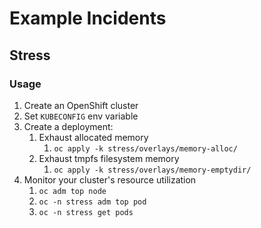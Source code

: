 # Example Incidents

## Stress

### Usage

1. Create an OpenShift cluster
2. Set `KUBECONFIG` env variable
3. Create a deployment:
   1. Exhaust allocated memory
      1. `oc apply -k stress/overlays/memory-alloc/`
   2. Exhaust tmpfs filesystem memory
      1. `oc apply -k stress/overlays/memory-emptydir/`
4. Monitor your cluster's resource utilization
   1. `oc adm top node`
   2. `oc -n stress adm top pod`
   3. `oc -n stress get pods`